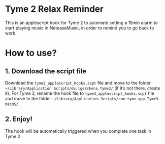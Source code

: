 # Tyme 2 Relax Reminder
This is an applescript hook for Tyme 2 to automate setting a 15min alarm to start playing music in NeteaseMusic, in order to remind you to go back to work.

# How to use?

## 1. Download the script file
Download the `tyme2_applescript_hooks.scpt` file and move to the folder `~/Library/Application Scripts/de.lgerckens.Tyme2/` (if it’s not there, create it).
For Tyme 3, rename the hook file to `tyme3_applescript_hooks.scpt` file and move to the folder `~/Library/Application Scripts/com.tyme-app.Tyme3-macOS/`.

## 2. Enjoy!
The hook will be automatically triggered when you complete one task in Tyme 2.
